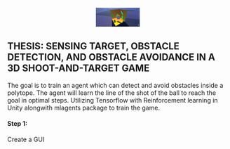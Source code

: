 <p align="center"><img width="100" alt="GUI Ball Unity Image" src=".github/GUIBALL.png"></p>



## THESIS: SENSING TARGET, OBSTACLE DETECTION, AND OBSTACLE AVOIDANCE IN A 3D SHOOT-AND-TARGET GAME
The goal is to train an agent which can detect and avoid obstacles inside a polytope. The agent will learn the line of the shot of the ball to reach the goal in optimal steps. Utilizing Tensorflow with Reinforcement learning in Unity alongwith mlagents package to train the game.

#### Step 1:
Create a GUI 



